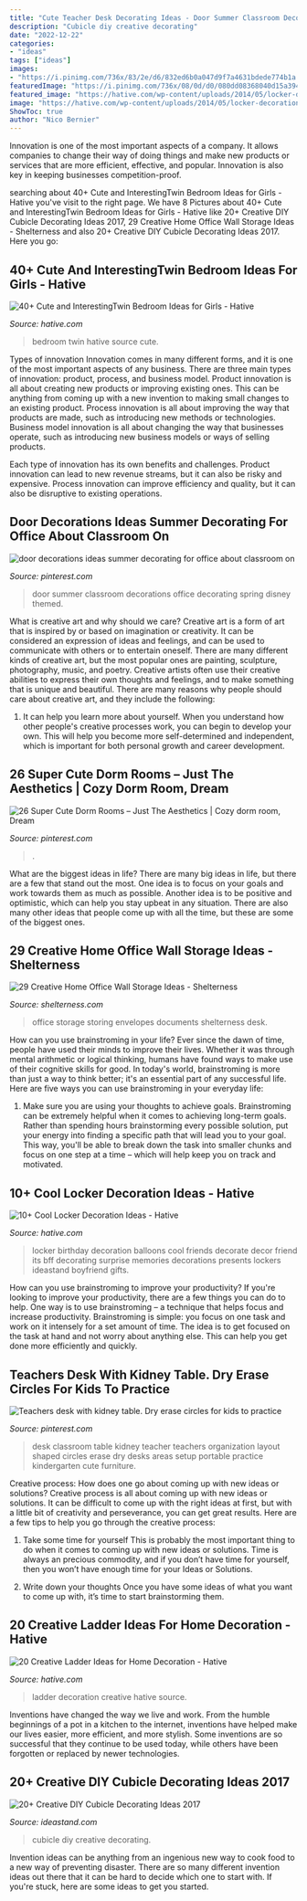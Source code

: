 ```yaml
---
title: "Cute Teacher Desk Decorating Ideas - Door Summer Classroom Decorations Office Decorating Spring Disney Themed"
description: "Cubicle diy creative decorating"
date: "2022-12-22"
categories:
- "ideas"
tags: ["ideas"]
images:
- "https://i.pinimg.com/736x/83/2e/d6/832ed6b0a047d9f7a4631bdede774b1a.jpg"
featuredImage: "https://i.pinimg.com/736x/08/0d/d0/080dd08368040d15a394753b61df74b9--classroom-hacks-classroom-layout.jpg?b=t"
featured_image: "https://hative.com/wp-content/uploads/2014/05/locker-decoration/8-balloons-and-post-its-in-locker.jpg"
image: "https://hative.com/wp-content/uploads/2014/05/locker-decoration/8-balloons-and-post-its-in-locker.jpg"
ShowToc: true
author: "Nico Bernier"
---
```



Innovation is one of the most important aspects of a company. It allows companies to change their way of doing things and make new products or services that are more efficient, effective, and popular. Innovation is also key in keeping businesses competition-proof.

	

		
searching about 40+ Cute and InterestingTwin Bedroom Ideas for Girls - Hative you've visit to the right page. We have 8 Pictures about 40+ Cute and InterestingTwin Bedroom Ideas for Girls - Hative like 20+ Creative DIY Cubicle Decorating Ideas 2017, 29 Creative Home Office Wall Storage Ideas - Shelterness and also 20+ Creative DIY Cubicle Decorating Ideas 2017. Here you go:
		
    
## 40+ Cute And InterestingTwin Bedroom Ideas For Girls - Hative

<img loading=lazy src="https://hative.com/wp-content/uploads/2015/06/twin-bedroom-ideas-for-girls/14-twin-bedroom-ideas-for-girls.jpg" onerror="this.onerror=null;this.src='https://tse2.mm.bing.net/th?id=OIP.Yf_JPTd0VsG0QXWu_s1bgwHaE8&amp;pid=15.1';" alt="40+ Cute and InterestingTwin Bedroom Ideas for Girls - Hative">

_Source: hative.com_

>bedroom twin hative source cute. 

	

Types of innovation
Innovation comes in many different forms, and it is one of the most important aspects of any business. There are three main types of innovation: product, process, and business model.
Product innovation is all about creating new products or improving existing ones. This can be anything from coming up with a new invention to making small changes to an existing product. Process innovation is all about improving the way that products are made, such as introducing new methods or technologies. Business model innovation is all about changing the way that businesses operate, such as introducing new business models or ways of selling products.

Each type of innovation has its own benefits and challenges. Product innovation can lead to new revenue streams, but it can also be risky and expensive. Process innovation can improve efficiency and quality, but it can also be disruptive to existing operations.

    
## Door Decorations Ideas Summer Decorating For Office About Classroom On

<img loading=lazy src="https://i.pinimg.com/736x/83/2e/d6/832ed6b0a047d9f7a4631bdede774b1a.jpg" onerror="this.onerror=null;this.src='https://tse3.mm.bing.net/th?id=OIP.Ll4ofu3HAkjeJs58YI9YrAHaMG&amp;pid=15.1';" alt="door decorations ideas summer decorating for office about classroom on">

_Source: pinterest.com_

>door summer classroom decorations office decorating spring disney themed. 

	

What is creative art and why should we care?
Creative art is a form of art that is inspired by or based on imagination or creativity. It can be considered an expression of ideas and feelings, and can be used to communicate with others or to entertain oneself. There are many different kinds of creative art, but the most popular ones are painting, sculpture, photography, music, and poetry. Creative artists often use their creative abilities to express their own thoughts and feelings, and to make something that is unique and beautiful. There are many reasons why people should care about creative art, and they include the following: 
1) It can help you learn more about yourself. When you understand how other people's creative processes work, you can begin to develop your own. This will help you become more self-determined and independent, which is important for both personal growth and career development.

    
## 26 Super Cute Dorm Rooms – Just The Aesthetics | Cozy Dorm Room, Dream

<img loading=lazy src="https://i.pinimg.com/736x/26/92/9d/26929df5b5e00ccc07786308db4a3aae.jpg" onerror="this.onerror=null;this.src='https://tse2.mm.bing.net/th?id=OIP.bJrLZqqKAu1XbUXxdYU6oQHaNK&amp;pid=15.1';" alt="26 Super Cute Dorm Rooms – Just The Aesthetics | Cozy dorm room, Dream">

_Source: pinterest.com_

>. 

	

What are the biggest ideas in life?
There are many big ideas in life, but there are a few that stand out the most. One idea is to focus on your goals and work towards them as much as possible. Another idea is to be positive and optimistic, which can help you stay upbeat in any situation. There are also many other ideas that people come up with all the time, but these are some of the biggest ones.

    
## 29 Creative Home Office Wall Storage Ideas - Shelterness

<img loading=lazy src="https://i.shelterness.com/2016/07/29-wall-envelopes-for-storing-documents.jpg" onerror="this.onerror=null;this.src='https://tse1.mm.bing.net/th?id=OIP.k_uflkenMegxmhdy_d6MngHaLZ&amp;pid=15.1';" alt="29 Creative Home Office Wall Storage Ideas - Shelterness">

_Source: shelterness.com_

>office storage storing envelopes documents shelterness desk. 

	

How can you use brainstroming in your life?
Ever since the dawn of time, people have used their minds to improve their lives. Whether it was through mental arithmetic or logical thinking, humans have found ways to make use of their cognitive skills for good. In today's world, brainstroming is more than just a way to think better; it's an essential part of any successful life. Here are five ways you can use brainstroming in your everyday life: 
1) Make sure you are using your thoughts to achieve goals. Brainstroming can be extremely helpful when it comes to achieving long-term goals. Rather than spending hours brainstorming every possible solution, put your energy into finding a specific path that will lead you to your goal. This way, you'll be able to break down the task into smaller chunks and focus on one step at a time – which will help keep you on track and motivated.

    
## 10+ Cool Locker Decoration Ideas - Hative

<img loading=lazy src="https://hative.com/wp-content/uploads/2014/05/locker-decoration/8-balloons-and-post-its-in-locker.jpg" onerror="this.onerror=null;this.src='https://tse4.mm.bing.net/th?id=OIP.ZvrPxVLy7oME8GrAjMqYKQHaJ4&amp;pid=15.1';" alt="10+ Cool Locker Decoration Ideas - Hative">

_Source: hative.com_

>locker birthday decoration balloons cool friends decorate decor friend its bff decorating surprise memories decorations presents lockers ideastand boyfriend gifts. 

	

How can you use brainstroming to improve your productivity?
If you're looking to improve your productivity, there are a few things you can do to help. One way is to use brainstroming – a technique that helps focus and increase productivity. Brainstroming is simple: you focus on one task and work on it intensely for a set amount of time. The idea is to get focused on the task at hand and not worry about anything else. This can help you get done more efficiently and quickly.

    
## Teachers Desk With Kidney Table. Dry Erase Circles For Kids To Practice

<img loading=lazy src="https://i.pinimg.com/736x/08/0d/d0/080dd08368040d15a394753b61df74b9--classroom-hacks-classroom-layout.jpg?b=t" onerror="this.onerror=null;this.src='https://tse1.mm.bing.net/th?id=OIP.L7W8ibUcNRIMlFyFQmY83gHaJ3&amp;pid=15.1';" alt="Teachers desk with kidney table. Dry erase circles for kids to practice">

_Source: pinterest.com_

>desk classroom table kidney teacher teachers organization layout shaped circles erase dry desks areas setup portable practice kindergarten cute furniture. 

	

Creative process: How does one go about coming up with new ideas or solutions?
Creative process is all about coming up with new ideas or solutions. It can be difficult to come up with the right ideas at first, but with a little bit of creativity and perseverance, you can get great results. Here are a few tips to help you go through the creative process:
1. Take some time for yourself 
This is probably the most important thing to do when it comes to coming up with new ideas or solutions. Time is always an precious commodity, and if you don’t have time for yourself, then you won’t have enough time for your Ideas or Solutions.

2. Write down your thoughts 
Once you have some ideas of what you want to come up with, it’s time to start brainstorming them.

    
## 20 Creative Ladder Ideas For Home Decoration - Hative

<img loading=lazy src="https://hative.com/wp-content/uploads/2014/06/ladder-decor-ideas/4-ladder-decor-ideas.jpg" onerror="this.onerror=null;this.src='https://tse4.mm.bing.net/th?id=OIP.A6JBNBPp--t0g0Igvf1FjgHaPZ&amp;pid=15.1';" alt="20 Creative Ladder Ideas for Home Decoration - Hative">

_Source: hative.com_

>ladder decoration creative hative source. 

	

Inventions have changed the way we live and work. From the humble beginnings of a pot in a kitchen to the internet, inventions have helped make our lives easier, more efficient, and more stylish. Some inventions are so successful that they continue to be used today, while others have been forgotten or replaced by newer technologies.

    
## 20+ Creative DIY Cubicle Decorating Ideas 2017

<img loading=lazy src="https://ideastand.com/wp-content/uploads/2014/06/cubicle-decorating-ideas/4-cubicle-decorating-ideas.jpg" onerror="this.onerror=null;this.src='https://tse3.mm.bing.net/th?id=OIP.VHOx8lixeW7JpfU3SP7vlgHaJ4&amp;pid=15.1';" alt="20+ Creative DIY Cubicle Decorating Ideas 2017">

_Source: ideastand.com_

>cubicle diy creative decorating. 

	

Invention ideas can be anything from an ingenious new way to cook food to a new way of preventing disaster. There are so many different invention ideas out there that it can be hard to decide which one to start with. If you're stuck, here are some ideas to get you started.

